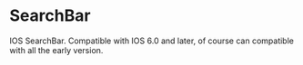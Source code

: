SearchBar
=========

IOS SearchBar. Compatible with IOS 6.0 and later, of course can compatible with all the early version.